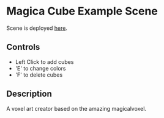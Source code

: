# Magica Cube Example Scene

Scene is deployed [here](https://play.decentraland.org/?position=-149%2C-146).

## Controls

* Left Click to add cubes
* 'E' to change colors
* 'F' to delete cubes

## Description
A voxel art creator based on the amazing magicalvoxel.
